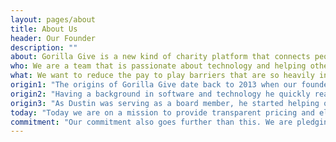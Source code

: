 ```yaml
---
layout: pages/about
title: About Us
header: Our Founder
description: ""
about: Gorilla Give is a new kind of charity platform that connects people and companies to charities in a way that has never been done before. We believe charities should have access to the same engineering resources as the top technology companies.
who: We are a team that is passionate about technology and helping others. We are dedicated to disrupting the non profit software industry through design and technology.
what: We want to reduce the pay to play barriers that are so heavily ingrained in the nonprofit management software industry today. We want to make it easy for those with like-minded values to come together and support the causes they believe in. This will be made possible through our hosted auction and event software, charitable giving management technology and by integrating these tools with the software you already use.
origin1: "The origins of Gorilla Give date back to 2013 when our founder Dustin Graves was asked to help with a PowerPoint presentation for an annual fundraising auction. The leading auction software at the time was initially designed in the ’80s and not capable of handling the live portions of the event, yet was still very costly. Spreadsheets were used to manage the other portions of the event."
origin2: "Having a background in software and technology he quickly realized the opportunity for streamlining and improving the process. The sections of the event managed by spreadsheets were replaced by simple applications that reduce human error and increase ease of use."
origin3: "As Dustin was serving as a board member, he started helping other nonprofits with their auctions. He sought out solutions that would scale and noticed a trend, the fee associated with nonprofit software was astronomical. In addition to the excessive monthly/annual cost, the added fees ranged anywhere from 5% - 15% of the event's proceeds: most of these solutions focused solely on online giving, or online auctions. It became clear that there wasn’t a great solution that solved all the problems. The culmination of these experiences spawned the idea for Gorilla Give."
today: "Today we are on a mission to provide transparent pricing and eliminate fees. Our engineers bring experience from Apple, TIME magazine, T-Mobile, Concur, and Northrop Grumman to name a few. Combining industry practices and experience with the needs from the nonprofit community that many of our team are members of themselves, Gorilla Give is building a platform that breaks down the barriers for nonprofits to have affordable access to world-class software designed to solve problems previously unaddressed."
commitment: "Our commitment also goes further than this. We are pledging a combined 10% of our Time, Treasure, and Talent to give back to the nonprofit community on top of our dedication to the platform."
---
```

